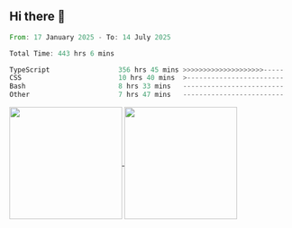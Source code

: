 ## Hi there 👋
<!--START_SECTION:waka-->

```rust
From: 17 January 2025 - To: 14 July 2025

Total Time: 443 hrs 6 mins

TypeScript                 356 hrs 45 mins >>>>>>>>>>>>>>>>>>>>-----   79.12 %
CSS                        10 hrs 40 mins  >------------------------   02.37 %
Bash                       8 hrs 33 mins   -------------------------   01.90 %
Other                      7 hrs 47 mins   -------------------------   01.73 %
```

<!--END_SECTION:waka-->

<a href="https://github.com/anuraghazra/github-readme-stats">
  <img height=200 align="center" src="https://github-readme-stats.vercel.app/api/top-langs/?username=paulgeorge35&layout=donut&langs_count=5&theme=transparent" />
</a>
<a href="https://github.com/anuraghazra/convoychat">
  <img height=200 align="center" src="https://github-readme-stats.vercel.app/api?username=paulgeorge35&show_icons=true&show=prs_merged&theme=transparent&rank_icon=github" />
</a>
